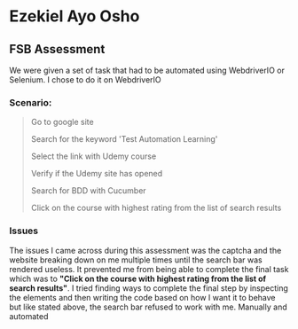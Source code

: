 # Ezekiel Ayo Osho

## FSB Assessment

We were given a set of task that had to be automated using WebdriverIO or Selenium. I chose to do it on WebdriverIO

### Scenario:

> Go to google site
> 
> Search for the keyword 'Test Automation Learning'
> 
> Select the link with Udemy course
> 
> Verify if the Udemy site has opened
> 
> Search for BDD with Cucumber
> 
> Click on the course with highest rating from the list of search results

### Issues

The issues I came across during this assessment was the captcha and the website breaking down on me multiple times until the search bar was rendered useless. It prevented me from being able to complete the final task which was to **"Click on the course with highest rating from the list of search results"**. I tried finding ways to complete the final step by inspecting the elements and then writing the code based on how I want it to behave but like stated above, the search bar refused to work with me. Manually and automated
